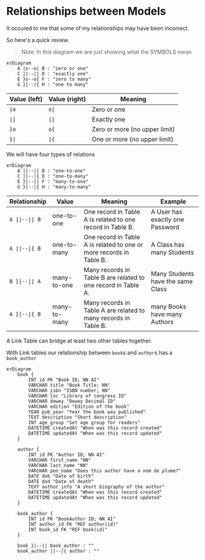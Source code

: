 # Relationships between Models

It occured to me that some of my relationships may have been incorrect.

So here's a quick review.

> Note: In this diagram we are just showing what the SYMBOLS mean

```mermaid
erDiagram
    A |o--o| B : "zero or one"
    C ||--|| D : "exactly one"
    E }o--o{ F : "zero to many"
    G }|--|{ H : "one to many"
```

| Value (left) | Value (right) | Meaning |
|--------------|---------------|---------|
| `\|o` | `o\|` | Zero or one |
| `\|\|` | `\|\|` | Exactly one |
| `}o` | `o{` | Zero or more (no upper limit) |
| `}\|` | `\|{` | One or more (no upper limit) |

We will have four types of relations

```mermaid
erDiagram
    A ||--|| B : "one-to-one"
    C ||--|{ D : "one-to-many"
    E }|--|| F : "many-to-one"
    G }|--|{ H : "many-to-many"
```

| Relationship | Value      | Meaning | Example |
|--------------|------------|---------|---------|
| `A \|\|--\|\| B` | one-to-one | One record in Table A is related to one record in Table B.  | A User has exactly one Password |
| `A \|\|--\|{ B` | one-to-many | One record in Table A is related to one or more records in Table B.  | A Class has many Students |
| `B }\|--\|\| A` | many-to-one | Many records in Table B are related to one record in Table A.  | Many Students have the same Class |
| `A }\|--\|{ B` | many-to-many | Many records in Table A are related to many records in Table B.  | many Books have many Authors |

A Link Table can bridge at least two other tables together.

With Link tables our relationship between `book`s and `author`s has a `book_author`

```mermaid
erDiagram
    book {
        INT id PK "Book ID; NN AI"
        VARCHAR title "Book Title; NN"
        VARCHAR isbn "ISBN number; NN"
        VARCHAR loc "Library of congress ID"
        VARCHAR dewey "Dewey Decimal ID"
        VARCHAR edition "Edition of the book"
        YEAR pub_year "Year the book was published"
        TEXT description "Short description"
        INT age_group "Set age group for readers"
        DATETIME createdAt "When was this record created"
        DATETIME updatedAt "When was this record updated"
    }

    author {
        INT id PK "Author ID; NN AI"
        VARCHAR first_name "NN"
        VARCHAR last_name "NN"
        VARCHAR pen_name "Does this author have a nom de plume?"
        DATE dob "Date of birth"
        DATE dod "Date of death"
        TEXT author_info "A short biography of the author"
        DATETIME createdAt "When was this record created"
        DATETIME updatedAt "When was this record updated"
    }

    book_author {
        INT id PK "BookAuthor ID; NN AI"
        INT author_id FK "REF author(id)"
        INT book_id FK "REF book(id)"
    }

    book }|--|| book_author : ""
    book_author ||--|{ author : ""
```
